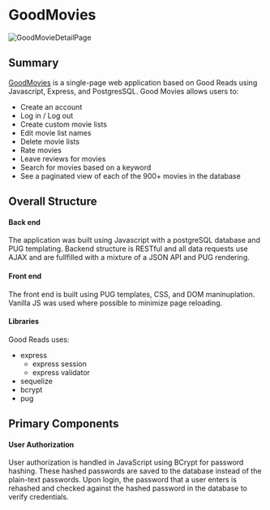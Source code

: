 # GoodMovies

![GoodMovieDetailPage](https://user-images.githubusercontent.com/74742629/114240701-efd64900-9955-11eb-8caa-d01c9d3706be.png)


## Summary

[GoodMovies](https://good-movies-js.herokuapp.com/) is a single-page web application based on Good Reads using Javascript, Express, and PostgresSQL. Good Movies allows users to:

* Create an account
* Log in / Log out
* Create custom movie lists
* Edit movie list names
* Delete movie lists
* Rate movies
* Leave reviews for movies
* Search for movies based on a keyword
* See a paginated view of each of the 900+ movies in the database

## Overall Structure

#### Back end
The application was built using Javascript with a postgreSQL database and PUG templating. Backend structure is RESTful and all data requests use AJAX and are fullfilled with a mixture of a JSON API and PUG rendering.

#### Front end 
The front end is built using PUG templates, CSS, and DOM maninuplation. Vanilla JS was used where possible to minimize page reloading.


#### Libraries

Good Reads uses:
- express
  - express session
  - express validator
- sequelize
- bcrypt
- pug

## Primary Components

#### User Authorization
User authorization is handled in JavaScript using BCrypt for password hashing. These hashed passwords are saved to the database instead of the plain-text passwords. Upon login, the password that a user enters is rehashed and checked against the hashed password in the database to verify credentials.

